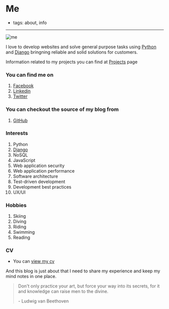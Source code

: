 # Me

- tags: about, info


------


![me][]


I love to develop websites and solve general purpose tasks using [Python][] and [Django][] bringning reliable and solid solutions for customers.

Information related to my projects you can find at [Projects][] page


### You can find me on
 1. [Facebook][]
 2. [Linkedin][]
 3. [Twitter][]

### You can checkout the source of my blog from
 1. [GitHub][]

### Interests
 1. Python
 2. [Django][]
 3. NoSQL
 4. JavaScript
 5. Web application security
 6. Web application performance
 7. Software architecture
 8. Test-driven development
 9. Development best practices
 10. UX/UI

### Hobbies
 1. Skiing
 2. Diving
 3. Riding
 4. Swimming
 5. Reading

### CV
+ You can [view my cv][]

And this blog is just about that I need to share my experience and keep my mind notes in one place.



> Don't only practice your art, but force your way into its secrets, for it and knowledge can raise men to the divine.
>
> \- Ludwig van Beethoven



[me]: /media/me.jpeg "At Newseum WDC"
[python]: http://python.org "Python programming language"
[django]: http://djangoproject.com "The Web framework for perfectionists with deadlines."
[repo]: https://github.com/imanhodjaev/imanhodjaev.com "My blog's sources on GitHub"
[github]: http://github.com/imanhodjaev "GitHub"
[twitter]: http://twitter.com/imanhodjaev "@imanhodjaev"
[linkedin]: http://www.linkedin.com/in/imanhodjaev/ "I'm in Linkedin"
[facebook]: https://www.facebook.com/sultan.imanhodjaev "My Facebook page"
[projects]: /projects/ "My projects"
[view my cv]: /media/cv.pdf
